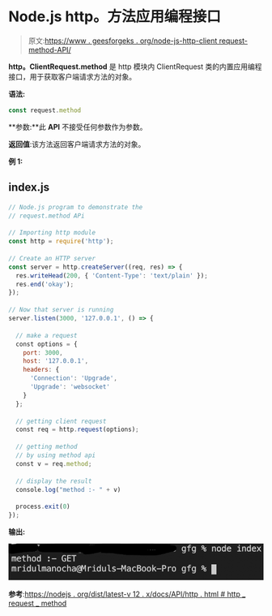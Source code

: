 # Node.js http。方法应用编程接口

> 原文:[https://www . geesforgeks . org/node-js-http-client request-method-API/](https://www.geeksforgeeks.org/node-js-http-clientrequest-method-api/)

**http。ClientRequest.method** 是 http 模块内 ClientRequest 类的内置应用编程接口，用于获取客户端请求方法的对象。

**语法:**

```js
const request.method
```

**参数:**此 **API** 不接受任何参数作为参数。

**返回值**:该方法返回客户端请求方法的对象。

**例 1:**

## index.js

```js
// Node.js program to demonstrate the  
// request.method APi

// Importing http module
const http = require('http');

// Create an HTTP server
const server = http.createServer((req, res) => {
  res.writeHead(200, { 'Content-Type': 'text/plain' });
  res.end('okay');
});

// Now that server is running
server.listen(3000, '127.0.0.1', () => {

  // make a request
  const options = {
    port: 3000,
    host: '127.0.0.1',
    headers: {
      'Connection': 'Upgrade',
      'Upgrade': 'websocket'
    }
  };

  // getting client request
  const req = http.request(options);

  // getting method
  // by using method api
  const v = req.method;

  // display the result
  console.log("method :- " + v)

  process.exit(0)
});
```

**输出:**

![](img/4a645bbb29e5f6663f48ab5dfc939cdf.png)

**参考**:[https://nodejs . org/dist/latest-v 12 . x/docs/API/http . html # http _ request _ method](https://nodejs.org/dist/latest-v12.x/docs/api/http.html#http_request_method)